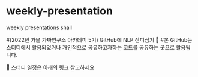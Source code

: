 # weekly-presentation
weekly presentations shall

#(2022년 가을 가짜연구소 아카데미 5기) GitHub에 NLP 잔디심기 👋
#본 GitHub는 스터디에서 활용되었거나 개인적으로 공유하고자하는 코드를 공유하는 곳으로 활용됩니다.

🔭 스터디 일정은 아래의 링크 참고하세요
